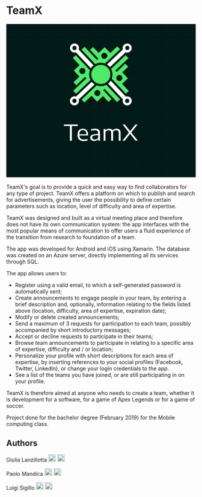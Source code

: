 # TeamX

![logo](Icons/logo.jpeg)

TeamX's goal is to provide a quick and easy way to find collaborators for any type of project. TeamX offers a platform on which to publish and search for advertisements, giving the user the possibility to define certain parameters such as location, level of difficulty and area of expertise.

TeamX was designed and built as a virtual meeting place and therefore does not have its own communication system: the app interfaces with the most popular means of communication to offer users a fluid experience of the transition from research to foundation of a team.

The app was developed for Android and iOS using Xamarin. The database was created on an Azure server, directly implementing all its services through SQL.

The app allows users to:

* Register using a valid email, to which a self-generated password is automatically sent;
* Create announcements to engage people in your team, by entering a brief description and, optionally, information relating to the fields listed above (location, difficulty, area of expertise, expiration date);
* Modify or delete created announcements;
* Send a maximum of 3 requests for participation to each team, possibly accompanied by short introductory messages;
* Accept or decline requests to participate in their teams;
* Browse team announcements to participate in relating to a specific area of expertise, difficulty and / or location;
* Personalize your profile with short descriptions for each area of expertise, by inserting references to your social profiles (Facebook, Twitter, LinkedIn), or change your login credentials to the app.
* See a list of the teams you have joined, or are still participating in on your profile.

TeamX is therefore aimed at anyone who needs to create a team, whether it is development for a software, for a game of Apex Legends or for a game of soccer.

Project done for the bachelor degree (February 2019) for the Mobile computing class.

## Authors

Giulia Lanzillotta [<img src="https://cdn4.iconfinder.com/data/icons/social-messaging-ui-color-shapes-2-free/128/social-linkedin-circle-512.png" width="20" height="20">](https://www.linkedin.com/in/giulia-l-0aab3186/) [<img src="https://upload.wikimedia.org/wikipedia/commons/9/91/Octicons-mark-github.svg" width="20" height="20">](https://github.com/GiuliaLanzillotta)

Paolo Mandica [<img src="https://cdn4.iconfinder.com/data/icons/social-messaging-ui-color-shapes-2-free/128/social-linkedin-circle-512.png" width="20" height="20">](https://www.linkedin.com/in/paolo-mandica)
[<img src="https://upload.wikimedia.org/wikipedia/commons/9/91/Octicons-mark-github.svg" width="20" height="20">](https://github.com/paolomandica)

Luigi Sigillo [<img src="https://cdn4.iconfinder.com/data/icons/social-messaging-ui-color-shapes-2-free/128/social-linkedin-circle-512.png" width="20" height="20">](https://www.linkedin.com/in/luigi-sigillo)
[<img src="https://upload.wikimedia.org/wikipedia/commons/9/91/Octicons-mark-github.svg" width="20" height="20">](https://github.com/LuigiSigillo/)

